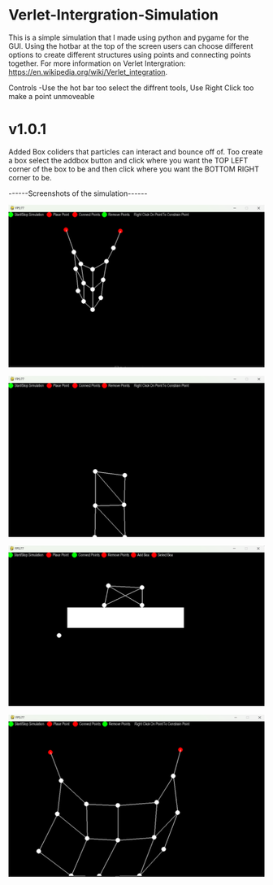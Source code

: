 # Verlet-Intergration-Simulation
This is a simple simulation that I made using python and pygame for the GUI. Using the hotbar at the top of the screen users can choose different options to create different structures using points and connecting points together. For more information on Verlet Intergration: https://en.wikipedia.org/wiki/Verlet_integration.

Controls
-Use the hot bar too select the diffrent tools, Use Right Click too make a point unmoveable 

# v1.0.1
Added Box coliders that particles can interact and bounce off of. Too create a box select the addbox button and click where you want the TOP LEFT corner of the box to be and then click where you want the BOTTOM RIGHT corner to be.


------Screenshots of the simulation------

![screenshot](/docs/assets/screenshot3.png)

![screenshot](/docs/assets/screenshot1.png)

![screenshot](/docs/assets/screenshot4.png)

![screenshot](/docs/assets/screenshot2.png)
